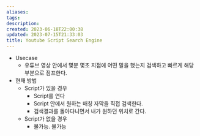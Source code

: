 ```yaml
---
aliases: 
tags: 
description:
created: 2023-06-18T22:00:38
updated: 2023-07-15T21:33:03
title: Youtube Script Search Engine
---
```

- Usecase
	- 유튜브 영상 안에서 몇분 몇초 지점에 어떤 말을 했는지 검색하고 빠르게 해당 부분으로 점프한다.
- 현재 방법
	- Script가 있을 경우
		- Script를 연다
		- Script 안에서 원하는 매칭 자막을 직접 검색한다.
		- 검색결과를 돌아다니면서 내가 원하던 위치로 간다.
	- Script가 없을 경우
		- 불가능. 불가능
